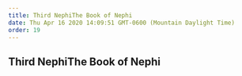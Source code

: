 ```yaml
---
title: Third NephiThe Book of Nephi
date: Thu Apr 16 2020 14:09:51 GMT-0600 (Mountain Daylight Time)
order: 19
---
```


## Third NephiThe Book of Nephi